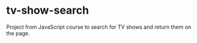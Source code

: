# tv-show-search
Project from JavaScript course to search for TV shows and return them on the page.
